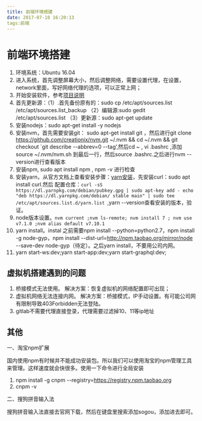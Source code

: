 ```yaml
---
title: 前端环境搭建
date: 2017-07-18 16:20:13
tags:前端
---
```


# 前端环境搭建

1. 环境系统：Ubuntu 16.04
2. 进入系统，首先调整屏幕大小，然后调整网络，需要设置代理，在设置，network里面，写好网络代理的选项，可以正常上网；
3. 开始安装软件，参考[项目说明](http://11.0.34.207:10080/root/scp-v3-client/wikis/scp-v3-client-dev-guide-v0.1.1)
4. 首先更新源：（1）.首先备份原有的：sudo cp /etc/apt/sources.list /etc/apt/sources.list_backup （2）编辑源:sudo gedit /etc/apt/sources.list （3）更新源：sudo apt-get update 
5. 安装nodejs：sudo apt-get install -y nodejs
6. 安装nvm，首先需要安装git： sudo apt-get install git  ，然后进行git clone https://github.com/creationix/nvm.git ~/.nvm && cd ~/.nvm && git checkout  `git describe --abbrev=0 --tag’,然后cd ~ , vi .bashrc ,添加source ~/.nvm/nvm.sh 到最后一行，然后source .bashrc.之后进行nvm --version进行查看版本
7. 安装npm, sudo apt install npm , npm -v 进行检查
8. 安装yarn，从官方文档上查看安装步骤：[yarn安装](https://yarnpkg.com/zh-Hans/docs/install#alternatives-tab)，先安装curl：sudo apt install curl.然后 配置仓库：`` curl -sS https://dl.yarnpkg.com/debian/pubkey.gpg | sudo apt-key add -
   echo "deb https://dl.yarnpkg.com/debian/ stable main" | sudo tee /etc/apt/sources.list.d/yarn.list  ``,yarn --version查看安装的版本，验证。
9. node版本设置。` nvm current ;nvm ls-remote; nvm install 7 ; nvm use v7.1.0 ;nvm alias default v7.10.1   `  
10. yarn install。instal 之前需要npm install --python=python2.7，npm install -g node-gyp，npm install --dist-url=http://npm.taobao.org/mirror/node --save-dev node-gyp（待定）。之后yarn install，不要用公司内网。
11. yarn start-ws:dev;yarn start-app:dev;yarn start-graphql:dev;

## 虚拟机搭建遇到的问题

1. 桥接模式无法使用。   解决方案：恢复虚拟机的网络配置即可出现；
2. 虚拟机网络无法连接内网。 解决方案：桥接模式，IP手动设置。有可能公司网有限制导致403Forbidden无法登陆。
3. gitlab不需要代理直接登录，代理需要过滤掉10、11等ip地址

## 其他

一、淘宝npm扩展

国内使用npm有时候并不能成功安装包。所以我们可以使用淘宝的npm管理工具来管理。这样速度就会快很多。使用一下命令进行全局安装

1. npm install -g cnpm --registry=https://registry.npm.taobao.org  
2. cnpm -v

二、搜狗拼音输入法

搜狗拼音输入法直接去官网下载，然后在键盘里搜索添加sogou，添加进去即可。